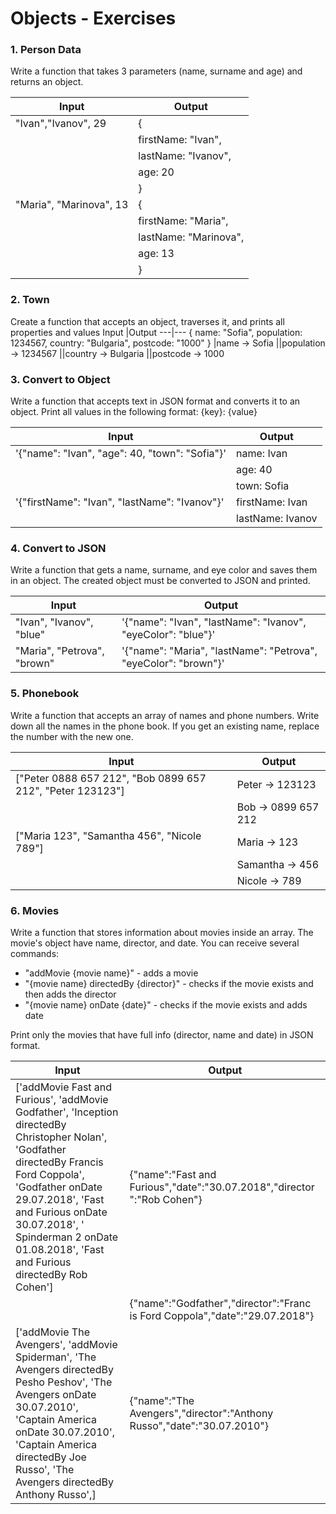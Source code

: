 # Objects - Exercises

### 1. Person Data

Write a function that takes 3 parameters (name, surname and age) and returns an object.

Input |Output
---|---
&quot;Ivan&quot;,&quot;Ivanov&quot;, 29 |{
||firstName: &quot;Ivan&quot;,
||lastName: &quot;Ivanov&quot;,
||age: 20
||}
&quot;Maria&quot;, &quot;Marinova&quot;, 13 |{
||firstName: &quot;Maria&quot;,
||lastName: &quot;Marinova&quot;,
||age: 13
||}

### 2. Town

Create a function that accepts an object, traverses it, and prints all properties and values 
Input |Output
---|---
{ name: &quot;Sofia&quot;, population: 1234567, country: &quot;Bulgaria&quot;, postcode: &quot;1000&quot; } |name -&gt; Sofia
||population -&gt; 1234567
||country -&gt; Bulgaria
||postcode -&gt; 1000

### 3. Convert to Object

Write a function that accepts text in JSON format and converts it to an object. Print all values in the following format: {key}: {value}

Input |Output
---|---
&#39;{&quot;name&quot;: &quot;Ivan&quot;, &quot;age&quot;: 40, &quot;town&quot;: &quot;Sofia&quot;}&#39; |name: Ivan
||age: 40
||town: Sofia
&#39;{&quot;firstName&quot;: &quot;Ivan&quot;, &quot;lastName&quot;: &quot;Ivanov&quot;}&#39; |firstName: Ivan
||lastName: Ivanov

### 4. Convert to JSON

Write a function that gets a name, surname, and eye color and saves them in an object.
The created object must be converted to JSON and printed.

Input |Output
---|---
&quot;Ivan&quot;, &quot;Ivanov&quot;, &quot;blue&quot; |&#39;{&quot;name&quot;: &quot;Ivan&quot;, &quot;lastName&quot;: &quot;Ivanov&quot;, &quot;eyeColor&quot;: &quot;blue&quot;}&#39;
&quot;Maria&quot;, &quot;Petrova&quot;, &quot;brown&quot; |&#39;{&quot;name&quot;: &quot;Maria&quot;, &quot;lastName&quot;: &quot;Petrova&quot;, &quot;eyeColor&quot;: &quot;brown&quot;}&#39;

### 5. Phonebook

Write a function that accepts an array of names and phone numbers. Write down all the names in the phone book. If you get an existing name, replace the number with the new one.

Input |Output
---|---
[&quot;Peter 0888 657 212&quot;, &quot;Bob 0899 657 212&quot;, &quot;Peter 123123&quot;] |Peter -&gt; 123123
||Bob -&gt; 0899 657 212
[&quot;Maria 123&quot;, &quot;Samantha 456&quot;, &quot;Nicole 789&quot;] |Maria -&gt; 123
||Samantha -&gt; 456
||Nicole -&gt; 789

### 6. Movies

Write a function that stores information about movies inside an array. The movie&#39;s object have name, director, and date. You can receive several commands:
* &quot;addMovie {movie name}&quot; - adds a movie
* &quot;{movie name} directedBy {director}&quot; - checks if the movie exists and then adds the director
* &quot;{movie name} onDate {date}&quot; - checks if the movie exists and adds date

Print only the movies that have full info (director, name and date) in JSON format.

Input |Output
---|---
[&#39;addMovie Fast and Furious&#39;, &#39;addMovie Godfather&#39;, &#39;Inception directedBy Christopher Nolan&#39;, &#39;Godfather directedBy Francis Ford Coppola&#39;, &#39;Godfather onDate 29.07.2018&#39;, &#39;Fast and Furious onDate 30.07.2018&#39;, &#39; Spinderman 2 onDate 01.08.2018&#39;, &#39;Fast and Furious directedBy Rob Cohen&#39;] |{&quot;name&quot;:&quot;Fast and Furious&quot;,&quot;date&quot;:&quot;30.07.2018&quot;,&quot;director &quot;:&quot;Rob Cohen&quot;}
||{&quot;name&quot;:&quot;Godfather&quot;,&quot;director&quot;:&quot;Franc is Ford Coppola&quot;,&quot;date&quot;:&quot;29.07.2018&quot;}
[&#39;addMovie The Avengers&#39;, &#39;addMovie Spiderman&#39;, &#39;The Avengers directedBy Pesho Peshov&#39;, &#39;The Avengers onDate 30.07.2010&#39;, &#39;Captain America onDate 30.07.2010&#39;, &#39;Captain America directedBy Joe Russo&#39;, &#39;The Avengers directedBy Anthony Russo&#39;,] |{&quot;name&quot;:&quot;The Avengers&quot;,&quot;director&quot;:&quot;Anthony Russo&quot;,&quot;date&quot;:&quot;30.07.2010&quot;}